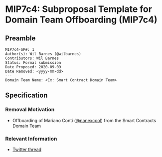 # MIP7c4: Subproposal Template for Domain Team Offboarding (MIP7c4)

## Preamble
```
MIP7c4-SP#: 1
Author(s): Wil Barnes (@wilbarnes)
Contributors: Wil Barnes
Status: Formal submission
Date Proposed: 2020-09-09
Date Removed: <yyyy-mm-dd>
---
Domain Team Name: <Ex: Smart Contract Domain Team> 
```
## Specification
        
### Removal Motivation
   - Offboarding of Mariano Conti ([@nanexcool](https://github.com/nanexcool/)) from the Smart Contracts Domain Team
    
### Relevant Information
   -  [Twitter thread](https://twitter.com/nanexcool/status/1298305454934839298)
